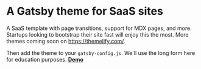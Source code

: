 # A Gatsby theme for SaaS sites

A SaaS template with page transitions, support for MDX pages, and more. Startups looking to bootstrap their site fast will enjoy this the most. More themes coming soon on https://themelify.com/.

Then add the theme to your `gatsby-config.js`. We'll use the long form
here for education purposes.
[**Demo**](https://themelify.com/saas)

